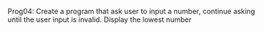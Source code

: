 Prog04: Create a program that ask user to input a number, continue asking until the user input is invalid. Display the lowest number
